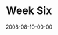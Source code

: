 ---
layout: message
category: message
series: "One"
title: "Week Six"
date: 2008-08-10-00-00
message_id: 510
description: "John Burke talks about staying in touch with God."
video: "http://s3.amazonaws.com/crossroadsvideomessages/One-week6.mp4"
video-duration: "44:29"
video-image: "http://s3.amazonaws.com/crossroads-media/images/legacy/content/One-week6-still.jpg"
notes-description: "Study Notes for One (Week Six)"
notes: "http://s3.amazonaws.com/crossroads-media/media/legacy/documents/SN_08-10-08.pdf"
notes-title: "One (Week Six) - Study Notes"
audio: "http://s3.amazonaws.com/crossroadsaudiomessages/One-week6.mp3"
audio-duration: "44:29"
explicit: "N"
---